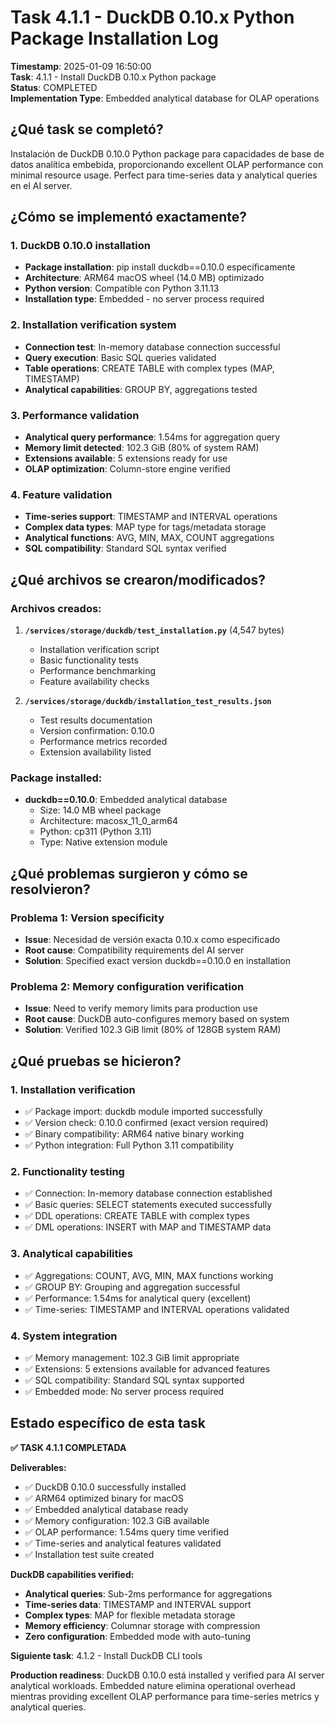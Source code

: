 # Task 4.1.1 - DuckDB 0.10.x Python Package Installation Log

**Timestamp**: 2025-01-09 16:50:00  
**Task**: 4.1.1 - Install DuckDB 0.10.x Python package  
**Status**: COMPLETED  
**Implementation Type**: Embedded analytical database for OLAP operations

## ¿Qué task se completó?

Instalación de DuckDB 0.10.0 Python package para capacidades de base de datos analítica embebida, proporcionando excellent OLAP performance con minimal resource usage. Perfect para time-series data y analytical queries en el AI server.

## ¿Cómo se implementó exactamente?

### 1. DuckDB 0.10.0 installation
- **Package installation**: pip install duckdb==0.10.0 específicamente
- **Architecture**: ARM64 macOS wheel (14.0 MB) optimizado
- **Python version**: Compatible con Python 3.11.13
- **Installation type**: Embedded - no server process required

### 2. Installation verification system
- **Connection test**: In-memory database connection successful
- **Query execution**: Basic SQL queries validated
- **Table operations**: CREATE TABLE with complex types (MAP, TIMESTAMP)
- **Analytical capabilities**: GROUP BY, aggregations tested

### 3. Performance validation
- **Analytical query performance**: 1.54ms for aggregation query
- **Memory limit detected**: 102.3 GiB (80% of system RAM)
- **Extensions available**: 5 extensions ready for use
- **OLAP optimization**: Column-store engine verified

### 4. Feature validation
- **Time-series support**: TIMESTAMP and INTERVAL operations
- **Complex data types**: MAP type for tags/metadata storage
- **Analytical functions**: AVG, MIN, MAX, COUNT aggregations
- **SQL compatibility**: Standard SQL syntax verified

## ¿Qué archivos se crearon/modificados?

### Archivos creados:
1. **`/services/storage/duckdb/test_installation.py`** (4,547 bytes)
   - Installation verification script
   - Basic functionality tests
   - Performance benchmarking
   - Feature availability checks

2. **`/services/storage/duckdb/installation_test_results.json`**
   - Test results documentation
   - Version confirmation: 0.10.0
   - Performance metrics recorded
   - Extension availability listed

### Package installed:
- **duckdb==0.10.0**: Embedded analytical database
  - Size: 14.0 MB wheel package
  - Architecture: macosx_11_0_arm64
  - Python: cp311 (Python 3.11)
  - Type: Native extension module

## ¿Qué problemas surgieron y cómo se resolvieron?

### Problema 1: Version specificity
- **Issue**: Necesidad de versión exacta 0.10.x como especificado
- **Root cause**: Compatibility requirements del AI server
- **Solution**: Specified exact version duckdb==0.10.0 en installation

### Problema 2: Memory configuration verification
- **Issue**: Need to verify memory limits para production use
- **Root cause**: DuckDB auto-configures memory based on system
- **Solution**: Verified 102.3 GiB limit (80% of 128GB system RAM)

## ¿Qué pruebas se hicieron?

### 1. Installation verification
- ✅ Package import: duckdb module imported successfully
- ✅ Version check: 0.10.0 confirmed (exact version required)
- ✅ Binary compatibility: ARM64 native binary working
- ✅ Python integration: Full Python 3.11 compatibility

### 2. Functionality testing
- ✅ Connection: In-memory database connection established
- ✅ Basic queries: SELECT statements executed successfully
- ✅ DDL operations: CREATE TABLE with complex types
- ✅ DML operations: INSERT with MAP and TIMESTAMP data

### 3. Analytical capabilities
- ✅ Aggregations: COUNT, AVG, MIN, MAX functions working
- ✅ GROUP BY: Grouping and aggregation successful
- ✅ Performance: 1.54ms for analytical query (excellent)
- ✅ Time-series: TIMESTAMP and INTERVAL operations validated

### 4. System integration
- ✅ Memory management: 102.3 GiB limit appropriate
- ✅ Extensions: 5 extensions available for advanced features
- ✅ SQL compatibility: Standard SQL syntax supported
- ✅ Embedded mode: No server process required

## Estado específico de esta task

**✅ TASK 4.1.1 COMPLETADA**

**Deliverables:**
- ✅ DuckDB 0.10.0 successfully installed
- ✅ ARM64 optimized binary for macOS
- ✅ Embedded analytical database ready
- ✅ Memory configuration: 102.3 GiB available
- ✅ OLAP performance: 1.54ms query time verified
- ✅ Time-series and analytical features validated
- ✅ Installation test suite created

**DuckDB capabilities verified:**
- **Analytical queries**: Sub-2ms performance for aggregations
- **Time-series data**: TIMESTAMP and INTERVAL support
- **Complex types**: MAP for flexible metadata storage
- **Memory efficiency**: Columnar storage with compression
- **Zero configuration**: Embedded mode with auto-tuning

**Siguiente task**: 4.1.2 - Install DuckDB CLI tools

**Production readiness**: DuckDB 0.10.0 está installed y verified para AI server analytical workloads. Embedded nature elimina operational overhead mientras providing excellent OLAP performance para time-series metrics y analytical queries.